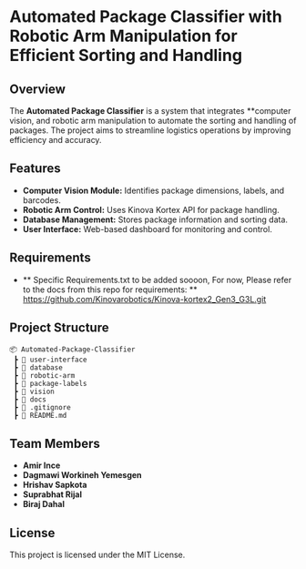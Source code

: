 # Automated Package Classifier with Robotic Arm Manipulation for Efficient Sorting and Handling

## Overview
The **Automated Package Classifier** is a system that integrates **computer vision, and robotic arm manipulation to automate the sorting and handling of packages. The project aims to streamline logistics operations by improving efficiency and accuracy.

## Features
- **Computer Vision Module:** Identifies package dimensions, labels, and barcodes.
- **Robotic Arm Control:** Uses Kinova Kortex API for package handling.
- **Database Management:** Stores package information and sorting data.
- **User Interface:** Web-based dashboard for monitoring and control.

## Requirements

- ** Specific Requirements.txt to be added soooon, For now, Please refer to the docs from this repo for requirements:  **  https://github.com/Kinovarobotics/Kinova-kortex2_Gen3_G3L.git

## Project Structure
```
📦 Automated-Package-Classifier
 ┣ 📂 user-interface
 ┣ 📂 database
 ┣ 📂 robotic-arm
 ┣ 📂 package-labels
 ┣ 📂 vision
 ┣ 📂 docs
 ┣ 📜 .gitignore
 ┣ 📜 README.md
```



## Team Members
- **Amir Ince**
- **Dagmawi Workineh Yemesgen**
- **Hrishav Sapkota**
- **Suprabhat Rijal**
- **Biraj Dahal**

## License
This project is licensed under the MIT License.

